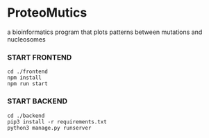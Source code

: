 # ProteoMutics
a bioinformatics program that plots patterns between mutations and nucleosomes

### START FRONTEND ###

```
cd ./frontend
npm install
npm run start
```

### START BACKEND ###
```
cd ./backend
pip3 install -r requirements.txt
python3 manage.py runserver
```
